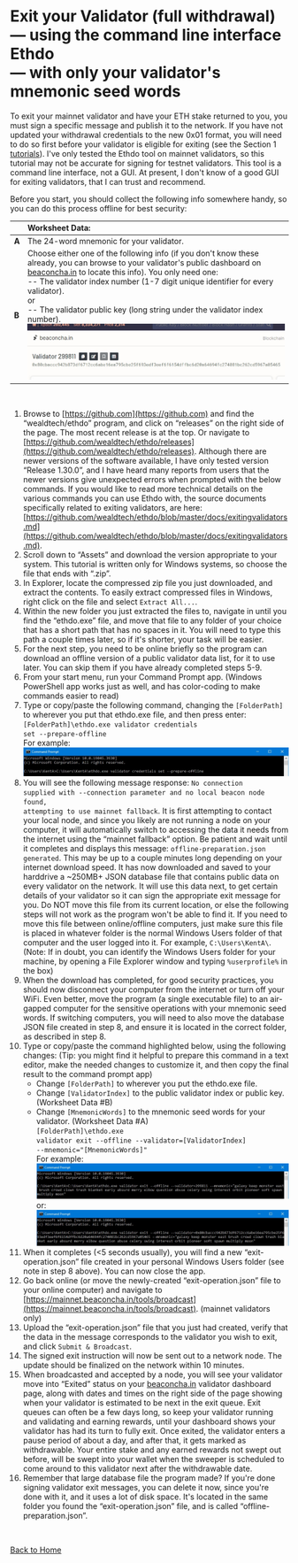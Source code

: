 # Exit your Validator (full withdrawal)<br>— using the command line interface Ethdo<br>— with only your validator's mnemonic seed words

To exit your mainnet validator and have your ETH stake returned to you, you must sign a specific message and publish it to the network. If you have not updated your withdrawal credentials to the new 0x01 format, you will need to do so first before your validator is eligible for exiting (see the Section 1 [tutorials](/../main/README.md)). I've only tested the Ethdo tool on mainnet validators, so this tutorial may not be accurate for signing for testnet validators. This tool is a command line interface, not a GUI. At present, I don't know of a good GUI for exiting validators, that I can trust and recommend.

Before you start, you should collect the following info somewhere handy, so you can do this process offline for best security:

|       | Worksheet Data: |
| ---   | :--- |
| **A** | The 24-word mnemonic for your validator. |
| **B** | Choose either one of the following info (if you don't know these already, you can browse to your validator's public dashboard on [beaconcha.in](https://mainnet.beaconcha.in) to locate this info). You only need one: <br>-- The validator index number (1-7 digit unique identifier for every validator).<br>or<br>-- The validator public key (long string under the validator index number).<br>![example image](images/BC002.jpg) |

<br>

1. Browse to [https://github.com](https://github.com) and find the “wealdtech/ethdo” program, and click on “releases” on the right side of the page. The most recent release is at the top. Or navigate to [https://github.com/wealdtech/ethdo/releases](https://github.com/wealdtech/ethdo/releases). Although there are newer versions of the software available, I have only tested version “Release 1.30.0”, and I have heard many reports from users that the newer versions give unexpected errors when prompted with the below commands. If you would like to read more technical details on the various commands you can use Ethdo with, the source documents specifically related to exiting validators, are here: [https://github.com/wealdtech/ethdo/blob/master/docs/exitingvalidators.md](https://github.com/wealdtech/ethdo/blob/master/docs/exitingvalidators.md).
2. Scroll down to “Assets” and download the version appropriate to your system. This tutorial is written only for Windows systems, so choose the file that ends with “.zip”.
3. In Explorer, locate the compressed zip file you just downloaded, and extract the contents. To easily extract compressed files in Windows, right click on the file and select <code>Extract All...</code>.
4. Within the new folder you just extracted the files to, navigate in until you find the “ethdo.exe” file, and move that file to any folder of your choice that has a short path that has no spaces in it. You will need to type this path a couple times later, so if it's shorter, your task will be easier.
5. For the next step, you need to be online briefly so the program can download an offline version of a public validator data list, for it to use later. You can skip them if you have already completed steps 5-9.
6. From your start menu, run your Command Prompt app. (Windows PowerShell app works just as well, and has color-coding to make commands easier to read)
7. Type or copy/paste the following command, changing the <code>[FolderPath]</code> to wherever you put that ethdo.exe file, and then press enter:<br><code>[FolderPath]\ethdo.exe validator credentials set --prepare-offline</code><br>For example:<br>![example image](images/CP003.jpg)
8. You will see the following message response: <code>No connection supplied with --connection parameter and no local beacon node found, attempting to use mainnet fallback</code>. It is first attempting to contact your local node, and since you likely are not running a node on your computer, it will automatically switch to accessing the data it needs from the internet using the “mainnet fallback” option. Be patient and wait until it completes and displays this message: <code>offline-preparation.json generated</code>. This may be up to a couple minutes long depending on your internet download speed. It has now downloaded and saved to your harddrive a ~250MB+ JSON database file that contains public data on every validator on the network. It will use this data next, to get certain details of your validator so it can sign the appropriate exit message for you. Do NOT move this file from its current location, or else the following steps will not work as the program won't be able to find it. If you need to move this file between online/offline computers, just make sure this file is placed in whatever folder is the normal Windows Users folder of that computer and the user logged into it. For example, <code>C:\\Users\\KentA\\</code>. (Note: If in doubt, you can identify the Windows Users folder for your machine, by opening a File Explorer window and typing <code>%userprofile%</code> in the box)
9. When the download has completed, for good security practices, you should now disconnect your computer from the internet or turn off your WiFi. Even better, move the program (a single executable file) to an air-gapped computer for the sensitive operations with your mnemonic seed words. If switching computers, you will need to also move the database JSON file created in step 8, and ensure it is located in the correct folder, as described in step 8.
10. Type or copy/paste the command highlighted below, using the following changes: (Tip: you might find it helpful to prepare this command in a text editor, make the needed changes to customize it, and then copy the final result to the command prompt app)
    * Change <code>[FolderPath]</code> to wherever you put the ethdo.exe file.
    * Change <code>[ValidatorIndex]</code> to the public validator index or public key. (Worksheet Data #B)
    * Change <code>[MnemonicWords]</code> to the mnemonic seed words for your validator. (Worksheet Data #A)<br><code>[FolderPath]\ethdo.exe validator exit --offline --validator=[ValidatorIndex] --mnemonic="[MnemonicWords]"</code><br>For example:<br>![example image](images/CP005.jpg)<br>or:<br>![example image](images/CP006.jpg)
11. When it completes (<5 seconds usually), you will find a new “exit-operation.json” file created in your personal Windows Users folder (see note in step 8 above). You can now close the app.
12. Go back online (or move the newly-created “exit-operation.json” file to your online computer) and navigate to [https://mainnet.beaconcha.in/tools/broadcast](https://mainnet.beaconcha.in/tools/broadcast). (mainnet validators only)
13. Upload the “exit-operation.json” file that you just had created, verify that the data in the message corresponds to the validator you wish to exit, and click <code>Submit & Broadcast</code>.
14. The signed exit instruction will now be sent out to a network node. The update should be finalized on the network within 10 minutes.
15. When broadcasted and accepted by a node, you will see your validator move into “Exited” status on your [beaconcha.in](https://beaconcha.in/) validator dashboard page, along with dates and times on the right side of the page showing when your validator is estimated to be next in the exit queue. Exit queues can often be a few days long, so keep your validator running and validating and earning rewards, until your dashboard shows your validator has had its turn to fully exit. Once exited, the validator enters a pause period of about a day, and after that, it gets marked as withdrawable. Your entire stake and any earned rewards not swept out before, will be swept into your wallet when the sweeper is scheduled to come around to this validator next after the withdrawable date.
16. Remember that large database file the program made? If you're done signing validator exit messages, you can delete it now, since you're done with it, and it uses a lot of disk space. It's located in the same folder you found the “exit-operation.json” file, and is called “offline-preparation.json”.

<br>

[Back to Home](/../main/README.md)
